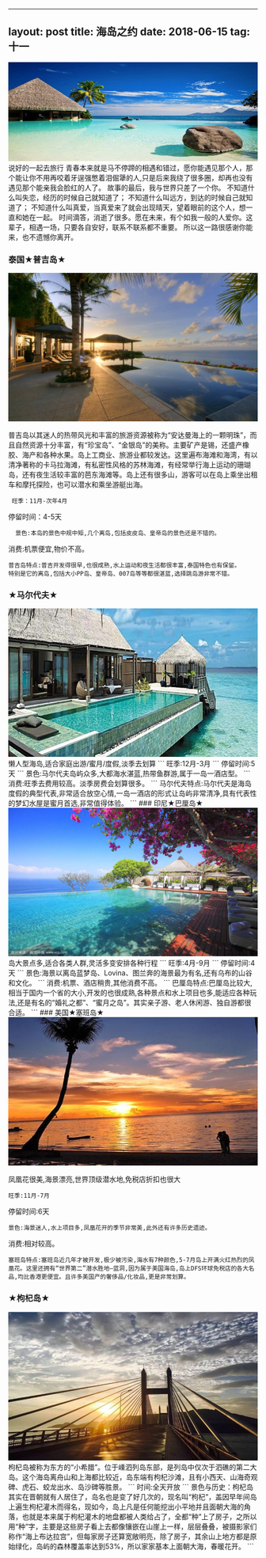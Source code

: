 --- 
 layout: post 
 title: 海岛之约 
 date: 2018-06-15 
 tag: 十一 
 --- 
 <img src="/images/posts/Xcode8/1.jpg" height="200" width="600"> 
 说好的一起去旅行 
 青春本来就是马不停蹄的相遇和错过，愿你能遇见那个人，那个能让你不用再咬着牙逞强憋着泪倔犟的人,只是后来我绕了很多圈，却再也没有遇见那个能亲我会脸红的人了。 
 故事的最后，我与世界只差了一个你。 
 不知道什么叫失恋，经历的时候自己就知道了； 
 不知道什么叫远方，到达的时候自己就知道了； 
 不知道什么叫真爱，当真爱来了就会出现晴天，望着眼前的这个人，想一直和她在一起。 
 时间滴答，消逝了很多。愿在未来，有个如我一般的人爱你。这辈子，相遇一场，只要各自安好，联系不联系都不重要。 
 所以这一路很感谢你能来，也不遗憾你离开。 
 
###  泰国★普吉岛★ 
<img src="/images/posts/Xcode8/3.jpg" height="300" width="800"> 

 普吉岛以其迷人的热带风光和丰富的旅游资源被称为“安达曼海上的一颗明珠”，而且自然资源十分丰富，有“珍宝岛”、“金银岛”的美称。主要矿产是锡，还盛产橡胶、海产和各种水果。岛上工商业、旅游业都较发达。这里遍布海滩和海湾，有以清净著称的卡马拉海滩，有私密性风格的苏林海滩，有经常举行海上运动的珊瑚岛，还有夜生活较丰富的芭东海滩等。岛上还有很多山，游客可以在岛上乘坐出租车和摩托探险，也可以潜水和乘坐游艇出海。 
``` 
 旺季：11月-次年4月 
 ``` 
 停留时间：4-5天 
 ``` 
   景色:本岛的景色中规中矩,几个离岛,包括皮皮岛、皇帝岛的景色还是不错的。 
 ``` 
 消费:机票便宜,物价不高。 
 ``` 
 普吉岛特点:普吉开发得很早,也很成熟,水上运动和夜生活都很丰富,泰国特色也有保留。 
 特别是它的离岛,包括大小PP岛、皇帝岛、007岛等等都很湛蓝,选择跳岛游非常不错。 
 ``` 
###  ★马尔代夫★ 
 
<img src="/images/posts/Xcode8/4.jpg" height="300" width="800"> 
 懒人型海岛,适合家庭出游/蜜月/度假,淡季去划算 
 ``` 
 旺季:12月-3月 
 ``` 
 停留时间:5天 
 ``` 
 景色:马尔代夫岛屿众多,大都海水湛蓝,热带鱼群游,属于一岛一酒店型。 
 ``` 
 消费:旺季去费用较高。淡季房费会划算很多。 
 ``` 
 马尔代夫特点:马尔代夫是海岛度假的典型代表,非常适合放空心情,一岛一酒店的形式让岛屿非常清净,具有代表性的梦幻水屋是蜜月首选,非常值得体验。 
 ``` 
###  印尼★巴厘岛★ 
<img src="/images/posts/Xcode8/5.jpg" height="300" width="800"> 
 岛大景点多,适合各类人群,灵活多变安排各种行程 
 ``` 
 旺季:4月-9月 
 ``` 
 停留时间:4天 
 ``` 
 景色:海景以离岛蓝梦岛、Lovina、图兰奔的海景最为有名,还有乌布的山谷和文化。 
 ``` 
 消费:机票、酒店稍贵,其他消费不高。 
 ``` 
 巴厘岛特点:巴厘岛比较大,相当于国内一个省的大小,开发的也很成熟,各种景点和水上项目也多,能适应各种玩法,还是有名的“婚礼之都”、“蜜月之岛”。其实亲子游、老人休闲游、独自游都很合适。 
 ``` 
###  美国★塞班岛★ 
 <img src="/images/posts/Xcode8/6.jpg" height="300" width="800"> 
 
 凤凰花很美,海景漂亮,世界顶级潜水地,免税店折扣也很大 
 ``` 
 旺季:11月-7月 
 ``` 
 停留时间:6天 
 ``` 
 景色:海景迷人,水上项目多,凤凰花开的季节非常美,此外还有许多历史遗迹。 
 ``` 
 消费:相对较高。 
 ``` 
 塞班岛特点:塞班岛近几年才被开发,极少被污染,海水有7种颜色,5-7月岛上开满火红热烈的凤凰花。这里还拥有“世界第二”潜水胜地—蓝洞,因为属于美国海岛,岛上DFS环球免税店的各大名品,均比香港更便宜。且许多美国产的奢侈品/化妆品,更是非常划算。 
 ``` 
###  ★枸杞岛★ 
<img src="/images/posts/Xcode8/2.jpg" height="300" width="800"> 
 枸杞岛被称为东方的“小希腊”。位于嵊泗列岛东部，是列岛中仅次于泗礁的第二大岛。这个海岛离舟山和上海都比较近，岛东端有枸杞沙滩，且有小西天、山海奇观碑、虎石、蛟龙出水、岛沙碑等胜景。 
 ``` 
 时间:全天开放 
 ``` 
 景色与历史：枸杞岛其实在晋朝就有人居住了，岛名也是变了好几次的，现名叫“枸杞”，盖因早年间岛上遍生枸杞灌木而得名，现如今，岛上凡是任何能挖出小平地并且面朝大海的角落，也就是本来属于枸杞灌木的地盘都被人类给占了，全都“种”上了房子，之所以用“种”字，主要是这些房子看上去都像镶嵌在山崖上一样，层层叠叠，被摄影家们称作“海上布达拉宫”，但每家房子还算宽敞明亮，除了房子，其余山上地方都是原始绿化，岛屿的森林覆盖率达到53%，所以家家基本上面朝大海，春暖花开。
```
